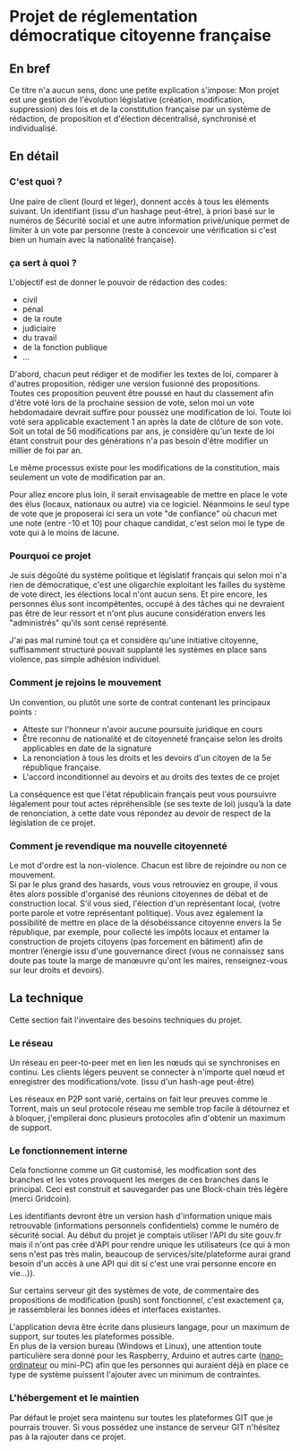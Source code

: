 # Projet de réglementation démocratique citoyenne française

## En bref

Ce titre n'a aucun sens, donc une petite explication s'impose:
Mon projet est une gestion de l'évolution législative (création, modification, suppression) des lois et de la constitution française par un système de  rédaction, de proposition et d'élection décentralisé, synchronisé et individualisé.

## En détail

### C'est quoi ?
Une paire de client (lourd et léger), donnent accès à tous les éléments suivant. Un identifiant (issu d'un hashage peut-être), à priori basé sur le numéros de Sécurité social et une autre information privé/unique permet de limiter à un vote par personne (reste à concevoir une vérification si c'est bien un humain avec la nationalité française).  

### ça sert à quoi ?

L'objectif est de donner le pouvoir de rédaction des codes:

- civil
- pénal
- de la route
- judiciaire
- du travail
- de la fonction publique
- ...

D'abord, chacun peut rédiger et de modifier les textes de loi, comparer à d'autres proposition, rédiger une version fusionné des propositions.  
Toutes ces proposition peuvent être poussé en haut du classement afin d'être voté lors de la prochaine session de vote, selon moi un vote hebdomadaire devrait suffire pour poussez une modification de loi. Toute loi voté sera applicable exactement 1 an après la date de clôture de son vote.
Soit un total de 56 modifications par ans, je considère qu'un texte de loi étant construit pour des générations n'a pas besoin d'être modifier un millier de foi par an.

Le même processus existe pour les modifications de la constitution, mais seulement un vote de modification par an.

Pour allez encore plus loin, il serait envisageable de mettre en place le vote des élus (locaux, nationaux ou autre) via ce logiciel. Néanmoins le seul type de vote que je proposerai ici sera un vote "de confiance" où chacun met une note (entre -10 et 10) pour chaque candidat, c'est selon moi le type de vote qui à le moins de lacune.

### Pourquoi ce projet

Je suis dégoûté du système politique et législatif français qui selon moi n'a rien de démocratique, c'est une oligarchie exploitant les failles du système de vote direct, les élections local n'ont aucun sens. Et pire encore, les personnes élus sont incompétentes, occupé à des tâches qui ne devraient pas être de leur ressort et n'ont plus aucune considération envers les "administrés" qu'ils sont censé représenté.

J'ai pas mal ruminé tout ça et considère qu'une initiative citoyenne, suffisamment structuré pouvait supplanté les systèmes en place sans violence, pas simple adhésion individuel.

### Comment je rejoins le mouvement

Un convention, ou plutôt une sorte de contrat contenant les principaux points :

- Atteste sur l'honneur n'avoir aucune poursuite juridique en cours
- Être reconnu de nationalité et de citoyenneté française selon les droits applicables en date de la signature
- La renonciation à tous les droits et les devoirs d'un citoyen de la 5e république française.
- L'accord inconditionnel au devoirs et au droits des textes de ce projet

La conséquence est que l'état républicain français peut vous poursuivre légalement pour tout actes répréhensible (se ses texte de loi) jusqu’à la date de renonciation, à cette date vous répondez au devoir de respect de la législation de ce projet. 

### Comment je revendique ma nouvelle citoyenneté

Le mot d'ordre est la non-violence. Chacun est libre de rejoindre ou non ce mouvement.  
Si par le plus grand des hasards, vous vous retrouviez en groupe, il vous êtes alors possible d'organisé des réunions citoyennes de débat et de construction local. S'il vous sied, l'élection d'un représentant local, (votre porte parole et votre représentant politique). Vous avez également la possibilité de mettre en place de la désobéissance citoyenne envers la 5e république, par exemple, pour collecté les impôts locaux et entamer la construction de projets citoyens (pas forcement en bâtiment) afin de montrer l’énergie issu d'une gouvernance direct (vous ne connaissez sans doute pas toute la marge de manœuvre qu'ont les maires, renseignez-vous sur leur droits et devoirs).

## La technique

Cette section fait l'inventaire des besoins techniques du projet.

### Le réseau

Un réseau en peer-to-peer met en lien les nœuds qui se synchronises en continu. Les clients légers peuvent se connecter à n'importe quel nœud et enregistrer des modifications/vote.
(issu d'un hash-age peut-être)

Les réseaux en P2P sont varié, certains on fait leur preuves comme le Torrent, mais un seul protocole réseau me semble trop facile à détournez et à bloquer, j'empilerai donc plusieurs protocoles afin d'obtenir un maximum de support.

### Le fonctionnement interne

Cela fonctionne comme un Git customisé, les modfication sont des branches et les votes provoquent les merges de ces branches dans le principal. Ceci est construit et sauvegarder pas une Block-chain très légère (merci Gridcoin).

Les identifiants devront être un version hash d'information unique mais retrouvable (informations personnels confidentiels) comme le numéro de sécurité social. Au début du projet je comptais utiliser l'API du site gouv.fr mais il n'ont pas crée d'API pour rendre unique les utilisateurs (ce qui à mon sens n'est pas très malin, beaucoup de services/site/plateforme aurai grand besoin d'un accès à une API qui dit si c'est une vrai personne encore en vie...)).

Sur certains serveur git des systèmes de vote, de commentaire des propositions de modification (push) sont fonctionnel, c'est exactement ça, je rassemblerai les bonnes idées et interfaces existantes.

L'application devra être écrite dans plusieurs langage, pour un maximum de support, sur toutes les plateformes possible.  
En plus de la version bureau (Windows et Linux), une attention toute particulière sera donné pour les Raspberry, Arduino et autres carte ([nano-ordinateur](https://fr.wikipedia.org/wiki/Nano-ordinateur) ou mini-PC) afin que les personnes qui auraient déjà en place ce type de système puissent l'ajouter avec un minimum de contraintes.

### L'hébergement et le maintien

Par défaut le projet sera maintenu sur toutes les plateformes GIT que je pourrais trouver. Si vous possédez une instance de serveur GIT n'hésitez pas à la rajouter dans ce projet.
